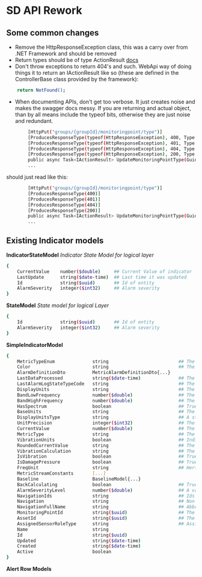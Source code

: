 # SD API Rework

## Some common changes
- Remove the HttpResponseException class, this was a carry over from .NET Framework and should be removed
- Return types should be of type ActionResult<T> [docs](https://docs.microsoft.com/en-us/aspnet/core/web-api/action-return-types?view=aspnetcore-2.2)
- Don't throw exceptions to return 404's and such. WebApi way of doing things it to return an IActionResult like so (these are defined in the ControllerBase class provided by the framework):
```sh
    return NotFound();
```
- When documenting APIs, don't get too verbose. It just creates noise and makes the swagger docs messy. If you are returning and actual object, than by all means include the typeof bits, otherwise they are just noise and redundant.
```sh
        [HttpPut("groups/{groupId}/monitoringpoint/type")]
        [ProducesResponseType(typeof(HttpResponseException), 400, Type = typeof(BadRequestResult))]
        [ProducesResponseType(typeof(HttpResponseException), 401, Type = typeof(UnauthorizedResult))]
        [ProducesResponseType(typeof(HttpResponseException), 404, Type = typeof(NotFoundResult))]
        [ProducesResponseType(typeof(HttpResponseException), 200, Type = typeof(OkResult))]
        public async Task<IActionResult> UpdateMonitoringPointType(Guid groupId, .... {
        ...
```
should just read like this:
```sh
        [HttpPut("groups/{groupId}/monitoringpoint/type")]
        [ProducesResponseType(400)]
        [ProducesResponseType(401)]
        [ProducesResponseType(404)]
        [ProducesResponseType(200)]
        public async Task<IActionResult> UpdateMonitoringPointType(Guid groupId, .... {
        ...
```
## Existing Indicator models


**IndicatorStateModel**
_Indicator State Model for logical layer_
```sh
{
    CurrentValue    number($double)     ## Current Value of indicator
    LastUpdate      string($date-time)  ## Last time it was updated
    Id              string($uuid)       ## Id of entity
    AlarmSeverity	integer($int32)     ## Alarm severity
}
```

**StateModel**
_State model for logical Layer_
```sh
{
    Id              string($uuid)       ## Id of entity
    AlarmSeverity	integer($int32)     ## Alarm severity
}
```

**SimpleIndicatorModel**
```sh
{
    MetricTypeEnum              string                          ## The metric type code of the given indicator
    Color                       string                          ## The color the indicator uses in the legend
    AlarmDefinitionDto	        MetricAlarmDefinitionDto{...}
    LastDataProcessed	        string($date-time)              ## The last time the indicator processed data
    LastAlarmLogStateTypeCode	string                          ## The last alarm state the indicator was in (High warn/ High alarm/ …)
    DisplayUnits                string                          ## The units to convert the points to when displaing on the trend
    BandLowFrequency	        number($double)                 ## The frequency of the low band
    BandHighFrequency	        number($double)                 ## The frequency of the high band
    HasSpectrum	                boolean                         ## True when the indicator may contain burst data
    BaseUnits	                string                          ## The units the data points are stored in
    DisplayUnitsType	        string                          ## A string to use for displaying the untis
    UnitPrecision               integer($int32)                 ## The number of decimal places to store the data points in
    CurrentValue                number($double)                 ## The current value of the indicator
    MetricType	                string                          ## The metric type code as a string
    VibrationUnits              boolean                         ## Indicates whether vibration unis is velocity otherwise acceleration
    RoundedCurrentValue	        string                          ## The current value as a string rounded up.
    VibrationCalculation        string                          ## The vibration value as a string
    IsVibration	                boolean                         ## True if the indicator recieves data from a vibration sensor
    IsDamagePressure	        boolean                         ## True if the indicator is of type DamageAccumulationPressure  
    FreqUnit	                string                          ## Hertz or CPM
    MetricStreamConstants       [...]
    Baseline	                BaselineModel{...}
    BackCalculating             boolean                         ## True if the indicator is currently having its data recalculated
    AlarmSeverityLevel	        number($double)                 ## A value between 0 and 10 for how close the current value is to a given alarm threshold
    NavigationIds               string                          ## Ids for navigation
    Navigation	                string                          ## Non abbrevated Navigation
    NavigationFullName	        string                          ## Abbrevated Navigation
    MonitoringPointId	        string($uuid)                   ## The Id of the associated Monitoring Point
    AssetId                     string($uuid)                   ## The Id of the associdated Asset if there is an asset in the parents
    AssignedSensorRoleType      string                          ## Assigned sensor role type code for the indicator
    Name                        string
    Id                          string($uuid)
    Updated	                    string($date-time)
    Created                     string($date-time)
    Active                      boolean
}
```

**Alert Row Models**

